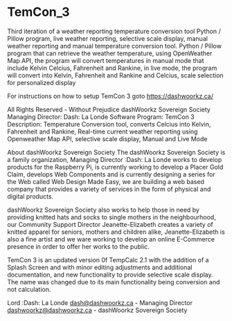 # TemCon_3
Third iteration of a weather reporting temperature conversion tool
Python / Pillow program, live weather reporting, selective scale display, manual weather reporting and manual temperature conversion tool. Python / Pillow program that can retrieve the weather temperature, using OpenWeather Map API, the program will convert temperatures in manual mode that include Kelvin Celcius, Fahrenheit and Rankine, in live mode, the program will convert into Kelvin, Fahrenheit and Rankine and Celcius, scale selection for personalized display

For instructions on how to setup TemCon 3 goto https://dashwoorkz.ca/

All Rights Reserved - Without Prejudice dashWoorkz Sovereign Society Managing Director: Dash: La Londe Software Program: TemCon 3 Description: Temperature Conversion tool, converts Celcius into Kelvin, Fahrenheit and Rankine, Real-time current weather reporting using Openweather Map API, selective scale display, Manual and Live Mode

About dashWoorkz Sovereign Society The dashWoorkz Sovereign Society is a family organization, Managing Director :Dash: La Londe works to develop products for the Raspberry Pi, is currently working to develop a Placer Gold Claim, develops Web Components and is currently designing a series for the Web called Web Design Made Easy, we are building a web based company that provides a variety of services in the form of physical and digital products.

dashWoorkz Sovereign Society also works to help those in need by providing knitted hats and socks to single mothers
in the neighbourhood, our Community Support Director Jeanette-Elizabeth creates a variety of knitted apparel for
seniors, mothers and children alike, Jeanette-Elizabeth is also a fine artist and we ware working to develop an
online E-Commerce presence in order to offer her works to the public.

TemCon 3 is an updated version 0f TempCalc 2.1 with the addition of a Splash Screen and with minor editing adjustments and additional documentation, and new functionality
to provide selective scale display. The name was changed due to its main functionality being conversion and not calculation.

Lord :Dash: La Londe
dash@dashwoorkz.ca - Managing Director
dashwoorkz@dashwoorkz.ca - dashWoorkz Sovereign Society
